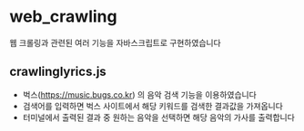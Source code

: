 # web_crawling
웹 크롤링과 관련된 여러 기능을 자바스크립트로 구현하였습니다

## crawlinglyrics.js
- 벅스(https://music.bugs.co.kr) 의 음악 검색 기능을 이용하였습니다
- 검색어를 입력하면 벅스 사이트에서 해당 키워드를 검색한 결과값을 가져옵니다
- 터미널에서 출력된 결과 중 원하는 음악을 선택하면 해당 음악의 가사를 출력합니다
